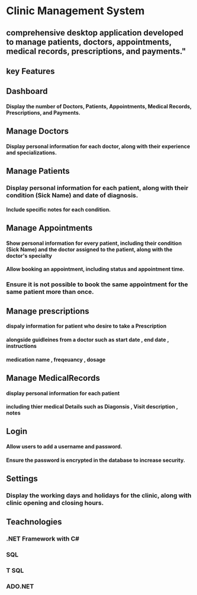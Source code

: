 # Clinic Management System 

## comprehensive desktop application developed to manage patients, doctors, appointments, medical records, prescriptions, and payments."

## key Features 

## Dashboard 

####  Display the number of Doctors, Patients, Appointments, Medical Records, Prescriptions, and Payments.

## Manage Doctors 

####  Display personal information for each doctor, along with their experience and specializations.

## Manage Patients

### Display personal information for each patient, along with their condition (Sick Name) and date of diagnosis.

####  Include specific notes for each condition.

## Manage  Appointments 

#### Show personal information for every patient, including their condition (Sick Name) and the doctor assigned to the patient, along with the doctor's specialty

#### Allow booking an appointment, including status and appointment time.

### Ensure it is not possible to book the same appointment for the same patient more than once.

## Manage prescriptions 

#### dispaly information for patient who desire to take a Prescription 

#### alongside guidleines from a doctor such as start date , end date , instructions 
#### medication name , freqeuancy , dosage 

## Manage MedicalRecords 

#### display personal information for each patient 
#### including thier  medical Details  such as Diagonsis , Visit description , notes 

## Login 

#### Allow users to add a username and password.
#### Ensure the password is encrypted in the database to increase security.

## Settings 

###  Display the working days and holidays for the clinic, along with clinic opening and closing hours.


## Teachnologies 

### .NET Framework with C#
### SQL 
### T SQL 
### ADO.NET


















